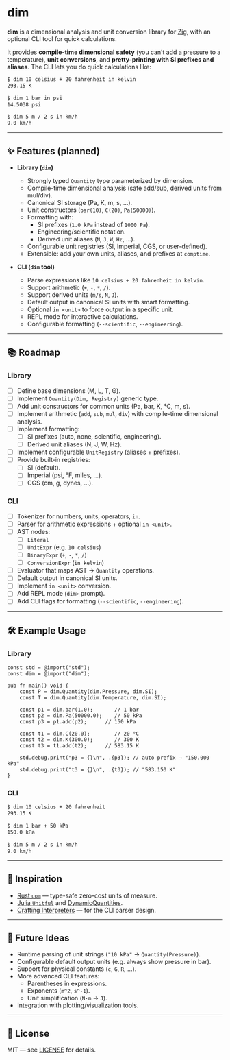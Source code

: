 # dim

**dim** is a dimensional analysis and unit conversion library for [Zig](https://ziglang.org), with an optional CLI tool for quick calculations.

It provides **compile-time dimensional safety** (you can’t add a pressure to a temperature), **unit conversions**, and **pretty-printing with SI prefixes and aliases**. The CLI lets you do quick calculations like:

```bash
$ dim 10 celsius + 20 fahrenheit in kelvin
293.15 K

$ dim 1 bar in psi
14.5038 psi

$ dim 5 m / 2 s in km/h
9.0 km/h
```

---

## ✨ Features (planned)

- **Library (`dim`)**
  - Strongly typed `Quantity` type parameterized by dimension.
  - Compile-time dimensional analysis (safe add/sub, derived units from mul/div).
  - Canonical SI storage (Pa, K, m, s, …).
  - Unit constructors (`bar(10)`, `C(20)`, `Pa(50000)`).
  - Formatting with:
    - SI prefixes (`1.0 kPa` instead of `1000 Pa`).
    - Engineering/scientific notation.
    - Derived unit aliases (`N`, `J`, `W`, `Hz`, …).
  - Configurable unit registries (SI, Imperial, CGS, or user-defined).
  - Extensible: add your own units, aliases, and prefixes at `comptime`.

- **CLI (`dim` tool)**
  - Parse expressions like `10 celsius + 20 fahrenheit in kelvin`.
  - Support arithmetic (`+`, `-`, `*`, `/`).
  - Support derived units (`m/s`, `N`, `J`).
  - Default output in canonical SI units with smart formatting.
  - Optional `in <unit>` to force output in a specific unit.
  - REPL mode for interactive calculations.
  - Configurable formatting (`--scientific`, `--engineering`).

---

## 📚 Roadmap

### Library
- [ ] Define base dimensions (M, L, T, Θ).
- [ ] Implement `Quantity(Dim, Registry)` generic type.
- [ ] Add unit constructors for common units (Pa, bar, K, °C, m, s).
- [ ] Implement arithmetic (`add`, `sub`, `mul`, `div`) with compile-time dimensional analysis.
- [ ] Implement formatting:
  - [ ] SI prefixes (auto, none, scientific, engineering).
  - [ ] Derived unit aliases (N, J, W, Hz).
- [ ] Implement configurable `UnitRegistry` (aliases + prefixes).
- [ ] Provide built-in registries:
  - [ ] SI (default).
  - [ ] Imperial (psi, °F, miles, …).
  - [ ] CGS (cm, g, dynes, …).

### CLI
- [ ] Tokenizer for numbers, units, operators, `in`.
- [ ] Parser for arithmetic expressions + optional `in <unit>`.
- [ ] AST nodes:
  - [ ] `Literal`
  - [ ] `UnitExpr` (e.g. `10 celsius`)
  - [ ] `BinaryExpr` (`+`, `-`, `*`, `/`)
  - [ ] `ConversionExpr` (`in kelvin`)
- [ ] Evaluator that maps AST → `Quantity` operations.
- [ ] Default output in canonical SI units.
- [ ] Implement `in <unit>` conversion.
- [ ] Add REPL mode (`dim>` prompt).
- [ ] Add CLI flags for formatting (`--scientific`, `--engineering`).

---

## 🛠️ Example Usage

### Library
```zig
const std = @import("std");
const dim = @import("dim");

pub fn main() void {
    const P = dim.Quantity(dim.Pressure, dim.SI);
    const T = dim.Quantity(dim.Temperature, dim.SI);

    const p1 = dim.bar(1.0);       // 1 bar
    const p2 = dim.Pa(50000.0);    // 50 kPa
    const p3 = p1.add(p2);      // 150 kPa

    const t1 = dim.C(20.0);        // 20 °C
    const t2 = dim.K(300.0);       // 300 K
    const t3 = t1.add(t2);      // 583.15 K

    std.debug.print("p3 = {}\n", .{p3}); // auto prefix → "150.000 kPa"
    std.debug.print("t3 = {}\n", .{t3}); // "583.150 K"
}
```

### CLI
```bash
$ dim 10 celsius + 20 fahrenheit
293.15 K

$ dim 1 bar + 50 kPa
150.0 kPa

$ dim 5 m / 2 s in km/h
9.0 km/h
```

---

## 📖 Inspiration

- [Rust `uom`](https://crates.io/crates/uom) — type-safe zero-cost units of measure.
- [Julia `Unitful`](https://github.com/PainterQubits/Unitful.jl) and [DynamicQuantities](https://github.com/JuliaPhysics/DynamicQuantities.jl).
- [Crafting Interpreters](https://craftinginterpreters.com/) — for the CLI parser design.

---

## 🔮 Future Ideas

- Runtime parsing of unit strings (`"10 kPa"` → `Quantity(Pressure)`).
- Configurable default output units (e.g. always show pressure in bar).
- Support for physical constants (`c`, `G`, `R`, …).
- More advanced CLI features:
  - Parentheses in expressions.
  - Exponents (`m^2`, `s^-1`).
  - Unit simplification (`N·m` → `J`).
- Integration with plotting/visualization tools.

---

## 📜 License

MIT — see [LICENSE](./LICENSE) for details.
